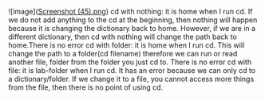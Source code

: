 ![image]([Screenshot (45).png](https://github.com/KevinZhou0519/labreport1/blob/0d9eb6895a29f38b2b2dc88fd8053ece2a5f64de/Screenshot%20(45).png))
cd with nothing: it is home when I run cd. If we do not add anything to the cd at the beginning, then nothing will happen because it is changing the dictionary back to home. However, if we are in a different dictionary, then cd with nothing will change the path back to home.There is no error
cd with folder: it is home when I run cd. This will change the path to a folder(cd filename) therefore we can run or read another file, folder from the folder you just cd to. There is no error
cd with file: it is lab-folder when I run cd. It has an error because we can only cd to a dictionary/folder. If we change it to a file, you cannot access more things from the file, then there is no point of using cd.
